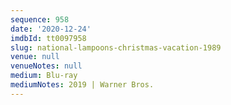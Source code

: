 ```yaml
---
sequence: 958
date: '2020-12-24'
imdbId: tt0097958
slug: national-lampoons-christmas-vacation-1989
venue: null
venueNotes: null
medium: Blu-ray
mediumNotes: 2019 | Warner Bros.
---
```


